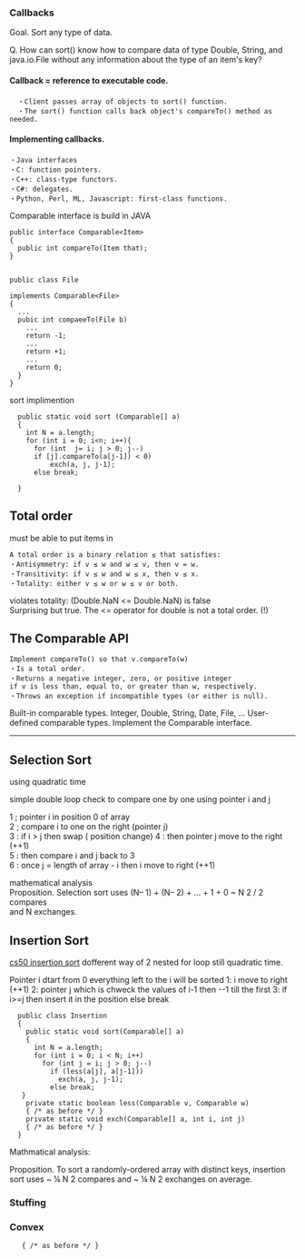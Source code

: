 



### Callbacks


Goal. Sort any type of data.    

Q. How can sort() know how to compare data of type Double, String, and
java.io.File without any information about the type of an item's key?

#### Callback = reference to executable code.

      ・Client passes array of objects to sort() function.
      ・The sort() function calls back object's compareTo() method as needed.
      
      
#### Implementing callbacks.

    ・Java interfaces    
    ・C: function pointers.
    ・C++: class-type functors.
    ・C#: delegates.
    ・Python, Perl, ML, Javascript: first-class functions.
    
    
Comparable interface is build in JAVA
    
    public interface Comparable<Item>
    {
      public int compareTo(Item that);
    }


    public class File

    implements Comparable<File>
    {
      ...
      pubic int compaeeTo(File b)
        ...
        return -1;
        ...
        return +1;
        ...
        return 0;
      }
    }

sort implimention


      public static void sort (Comparable[] a)
      {
        int N = a.length;
        for (int i = 0; i<n; i++){
          for (int  j= i; j > 0; j--)
          if [j].compareTo(a[j-1]) < 0)
              exch(a, j, j-1);
          else break;

      }


## Total order

must be able to put items in 

    A total order is a binary relation ≤ that satisfies:
    ・Antisymmetry: if v ≤ w and w ≤ v, then v = w.
    ・Transitivity: if v ≤ w and w ≤ x, then v ≤ x.
    ・Totality: either v ≤ w or w ≤ v or both.



violates totality: (Double.NaN <= Double.NaN) is false    
Surprising but true. The <= operator for double is not a total order. (!)



## The Comparable API

    Implement compareTo() so that v.compareTo(w)
    ・Is a total order.
    ・Returns a negative integer, zero, or positive integer
    if v is less than, equal to, or greater than w, respectively.
    ・Throws an exception if incompatible types (or either is null).



Built-in comparable types. Integer, Double, String, Date, File, ...
User-defined comparable types. Implement the Comparable interface.


*****

## Selection Sort
using quadratic time

simple double loop
check to compare one by one using pointer i and j

1 ; pointer i in position 0 of array      
2 ; compare i to one on the right (pointer j)   
3 : if i > j then swap ( position change) 
4 : then pointer j move to the right (++1)      
5 : then compare i and j back to 3  
6 : once j = length of array - i then i move to right (++1) 

mathematical analysis         
Proposition. Selection sort uses (N– 1) + (N– 2) + ... + 1 + 0 ~ N 2 / 2 compares         
and N exchanges.        



## Insertion Sort

[cs50 insertion sort](https://www.youtube.com/watch?v=O0VbBkUvriI)
dofferent way of 2 nested for loop
still quadratic time. 

Pointer i dtart from 0 
everything left to the i will be sorted
1: i move to right (++1)
2: pointer j which is chweck the values of i-1 then --1 till the first
3: if i>=j then insert it in the position else break

      public class Insertion
      {
        public static void sort(Comparable[] a)
        {
          int N = a.length;
          for (int i = 0; i < N; i++)
            for (int j = i; j > 0; j--)
              if (less(a[j], a[j-1]))
                exch(a, j, j-1);
              else break;
       }
        private static boolean less(Comparable v, Comparable w)
        { /* as before */ }
        private static void exch(Comparable[] a, int i, int j)
        { /* as before */ }
      }
Mathmatical analysis:

Proposition. To sort a randomly-ordered array with distinct keys,
insertion sort uses ~ ¼ N 2 compares and ~ ¼ N 2 exchanges on average.




### Stuffing

### Convex

    

       { /* as before */ }
